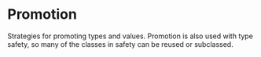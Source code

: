 # Promotion

Strategies for promoting types and values.
Promotion is also used with type safety, so many of the classes in safety can be reused or subclassed.
